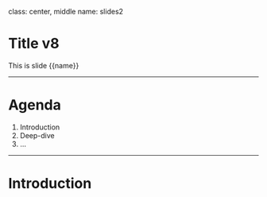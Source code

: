 class: center, middle
name: slides2
# Title v8

This is slide {{name}}

---

# Agenda

1. Introduction
2. Deep-dive
3. ...

---

# Introduction
